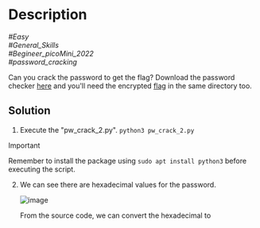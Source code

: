 # Description

_#Easy_<br>
_#General_Skills_<br>
_#Begineer_picoMini_2022_<br>
_#password_cracking_<br>

Can you crack the password to get the flag?
Download the password checker [here](../PW_Crack_2/pw_crack_2.py) and you'll need the encrypted [flag](../PW_Crack_2/pw_crack_2.enc) in the same directory too.

## Solution

1. Execute the "pw_crack_2.py".
   `python3 pw_crack_2.py`

> [!IMPORTANT]
> Remember to install the package using `sudo apt install python3` before executing the script.

2. We can see there are hexadecimal values for the password.
   
   ![image](https://github.com/user-attachments/assets/f641ad40-48b5-4646-a323-067bb7ededb7)

   From the source code, we can convert the hexadecimal to 
